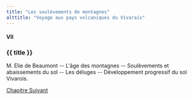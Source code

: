 ```yaml
---
title: "Les soulèvements de montagnes"
alttitle: "Voyage aux pays volcaniques du Vivarais"
---
```


#### VII

### {{ title }}

<div id="tltr">

M. Elie de Beaumont -- L'âge des montagnes -- Soulèvements et abaissements du
sol -- Les déluges -- Développement progressif du sol Vivarois.

</div>

<div id="next">

[Chapitre Suivant](08.html)

</div>
